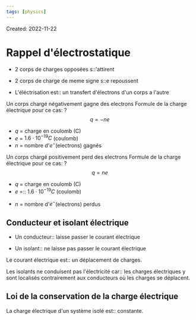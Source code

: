 ```yaml
---
tags: [physics] 
---
```

Created: 2022-11-22

# Rappel d'électrostatique

- 2 corps de charges opposées s::'attirent
<!--SR:!2022-12-29,23,250-->
- 2 corps de charge de meme signe s::e repoussent
<!--SR:!2022-12-27,22,250-->

- L'éléctrisation est:: un transfert d'électrons d'un corps a l'autre
<!--SR:!2023-01-27,37,230-->

Un corps chargé négativement gagne des electrons
Formule de la charge électrique pour ce cas:
?
$$q=-ne$$
- $q$ = charge en coulomb (C)
- $e$ = $1.6\cdot 10^{-19}C$ (coulomb) 
- $n$ = nombre d'$e^{-}$(electrons) gagnés
<!--SR:!2022-12-28,22,250-->

Un corps chargé positivement perd des electrons
Formule de la charge électrique pour ce cas:
?
$$q=ne$$
- $q$ = charge en coulomb (C)
- $e$ =:: $1.6\cdot 10^{-19}C$ (coulomb) 
<!--SR:!2023-01-13,20,190-->
- $n$ = nombre d'$e^{-}$(electrons) perdus

## Conducteur et isolant électrique
- Un conducteur:: laisse passer le courant électrique
<!--SR:!2023-01-16,30,230-->
- Un isolant:: ne laisse pas passer le courant électrique
<!--SR:!2023-01-14,28,230-->
Le courant électrique est:: un déplacement de charges.
<!--SR:!2023-02-02,41,230-->
Les isolants ne conduisent pas l'électricité car:: les charges électriques y sont localisés contrairement aux conducteurs où les charges se déplacent.
<!--SR:!2023-01-22,35,230-->

## Loi de la conservation de la charge électrique
La charge électrique d'un système isolé est:: constante. 
<!--SR:!2023-01-20,34,230-->
